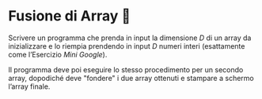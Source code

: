 # Fusione di Array 🛵

Scrivere un programma che prenda in input la dimensione _D_ di un array da inizializzare e lo riempia prendendo in input _D_ numeri interi (esattamente come l’Esercizio _Mini Google_).

Il programma deve poi eseguire lo stesso procedimento per un secondo array, dopodiché deve "fondere" i due array ottenuti e stampare a schermo l’array finale. 